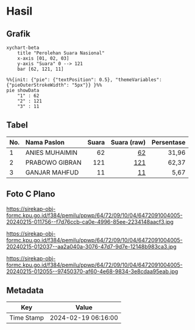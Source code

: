 # Hasil

## Grafik

```mermaid
xychart-beta
    title "Perolehan Suara Nasional"
    x-axis [01, 02, 03]
    y-axis "Suara" 0 --> 121
    bar [62, 121, 11]
```

```mermaid
%%{init: {"pie": {"textPosition": 0.5}, "themeVariables": {"pieOuterStrokeWidth": "5px"}} }%%
pie showData
    "1" : 62
    "2" : 121
    "3" : 11
```

## Tabel

| No. | Nama Paslon    | Suara | Suara (raw) | Persentase |
|:--- |:-------------- | -----:| -----------:| ----------:|
| 1   | ANIES MUHAIMIN | 62    | [62][p-1]   | 31,96      |
| 2   | PRABOWO GIBRAN | 121   | [121][p-2]  | 62,37      |
| 3   | GANJAR MAHFUD  | 11    | [11][p-3]   | 5,67       |


[p-1]: https://github.com/gigit-pemilu/pemilu-2024/blob/main/pilpres/hitung-suara/sub/64-kalimantan-timur/sub/72-kota-samarinda/sub/09-samarinda-kota/sub/1004-bugis/sub/005-tps/sub/paslon-1.txt
[p-2]: https://github.com/gigit-pemilu/pemilu-2024/blob/main/pilpres/hitung-suara/sub/64-kalimantan-timur/sub/72-kota-samarinda/sub/09-samarinda-kota/sub/1004-bugis/sub/005-tps/sub/paslon-2.txt
[p-3]: https://github.com/gigit-pemilu/pemilu-2024/blob/main/pilpres/hitung-suara/sub/64-kalimantan-timur/sub/72-kota-samarinda/sub/09-samarinda-kota/sub/1004-bugis/sub/005-tps/sub/paslon-3.txt

## Foto C Plano

https://sirekap-obj-formc.kpu.go.id/f384/pemilu/ppwp/64/72/09/10/04/6472091004005-20240215-011756--f7d76ccb-ca0e-4996-85ee-2234148aacf3.jpg

https://sirekap-obj-formc.kpu.go.id/f384/pemilu/ppwp/64/72/09/10/04/6472091004005-20240215-012037--aa2a040a-3076-47d7-9d7e-12148b983ca3.jpg

https://sirekap-obj-formc.kpu.go.id/f384/pemilu/ppwp/64/72/09/10/04/6472091004005-20240215-012055--97450370-af60-4e68-9834-3e8cdaa95eab.jpg


## Metadata

| Key        | Value               |
| ---------- | ------------------- |
| Time Stamp | 2024-02-19 06:16:00 |



